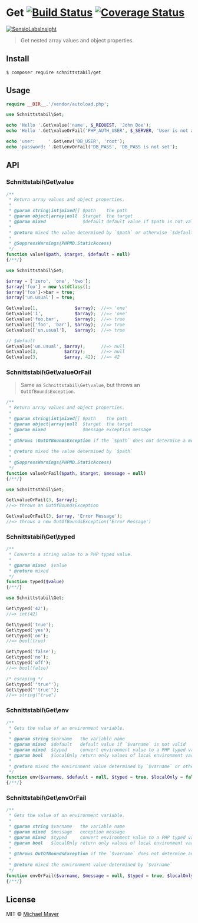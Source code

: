 # Get [![Build Status](https://travis-ci.org/schnittstabil/get.svg?branch=master)](https://travis-ci.org/schnittstabil/get) [![Coverage Status](https://coveralls.io/repos/schnittstabil/get/badge.svg?branch=master&service=github)](https://coveralls.io/github/schnittstabil/get?branch=master)

[![SensioLabsInsight](https://insight.sensiolabs.com/projects/c67798be-143a-432d-b11f-49210f437a33/big.png)](https://insight.sensiolabs.com/projects/c67798be-143a-432d-b11f-49210f437a33)

> Get nested array values and object properties.


## Install

```
$ composer require schnittstabil/get
```


## Usage

```php
require __DIR__.'/vendor/autoload.php';

use Schnittstabil\Get;

echo 'Hello '.Get\value('name', $_REQUEST, 'John Doe');
echo 'Hello '.Get\valueOrFail('PHP_AUTH_USER', $_SERVER, 'User is not authenticated.');

echo 'user:     '.Get\env('DB_USER', 'root');
echo 'password: '.Get\envOrFail('DB_PASS', 'DB_PASS is not set');
```


## API


### Schnittstabil\Get\value

```php
/**
 * Return array values and object properties.
 *
 * @param string|int|mixed[] $path    the path
 * @param object|array|null  $target  the target
 * @param mixed              $default default value if $path is not valid
 *
 * @return mixed the value determined by `$path` or otherwise `$default`
 *
 * @SuppressWarnings(PHPMD.StaticAccess)
 */
function value($path, $target, $default = null)
{/**/}
```

```php
use Schnittstabil\Get;

$array = ['zero', 'one', 'two'];
$array['foo'] = new \stdClass();
$array['foo']->bar = true;
$array['un.usual'] = true;

Get\value(1,              $array);  //=> 'one'
Get\value('1',            $array);  //=> 'one'
Get\value('foo.bar',      $array);  //=> true
Get\value(['foo', 'bar'], $array);  //=> true
Get\value(['un.usual'],   $array);  //=> true

// $default
Get\value('un.usual', $array);      //=> null
Get\value(3,          $array);      //=> null
Get\value(3,          $array, 42);  //=> 42
```


### Schnittstabil\Get\valueOrFail

> Same as `Schnittstabil\Get\value`, but throws an `OutOfBoundsException`.

```php
/**
 * Return array values and object properties.
 *
 * @param string|int|mixed[] $path    the path
 * @param object|array|null  $target  the target
 * @param mixed              $message exception message
 *
 * @throws \OutOfBoundsException if the `$path` does not determine a member of `$target`
 *
 * @return mixed the value determined by `$path`
 *
 * @SuppressWarnings(PHPMD.StaticAccess)
 */
function valueOrFail($path, $target, $message = null)
{/**/}
```

```php
use Schnittstabil\Get;

Get\valueOrFail(3, $array);
//=> throws an OutOfBoundsException

Get\valueOrFail(3, $array, 'Error Message');
//=> throws a new OutOfBoundsException('Error Message')
```


### Schnittstabil\Get\typed

```php
/**
 * Converts a string value to a PHP typed value.
 *
 * @param mixed  $value
 * @return mixed
 */
function typed($value)
{/**/}
```

```php
use Schnittstabil\Get;

Get\typed('42');
//=> int(42)

Get\typed('true');
Get\typed('yes');
Get\typed('on');
//=> bool(true)

Get\typed('false');
Get\typed('no');
Get\typed('off');
//=> bool(false)

/* escaping */
Get\typed('"true"');
Get\typed("'true'");
//=> string("true")
```


### Schnittstabil\Get\env

```php
/**
 * Gets the value of an environment variable.
 *
 * @param string $varname   the variable name
 * @param mixed  $default   default value if `$varname` is not valid
 * @param mixed  $typed     convert environment value to a PHP typed value
 * @param bool   $localOnly return only values of local environment variables
 *
 * @return mixed the environment value determined by `$varname` or otherwise `$default`
 */
function env($varname, $default = null, $typed = true, $localOnly = false)
{/**/}
```


### Schnittstabil\Get\envOrFail

```php
/**
 * Gets the value of an environment variable.
 *
 * @param string $varname   the variable name
 * @param mixed  $message   exception message
 * @param mixed  $typed     convert environment value to a PHP typed value
 * @param bool   $localOnly return only values of local environment variables
 *
 * @throws OutOfBoundsException if the `$varname` does not determine an environment value
 *
 * @return mixed the environment value determined by `$varname`
 */
function envOrFail($varname, $message = null, $typed = true, $localOnly = false)
{/**/}
```


## License

MIT © [Michael Mayer](http://schnittstabil.de)

